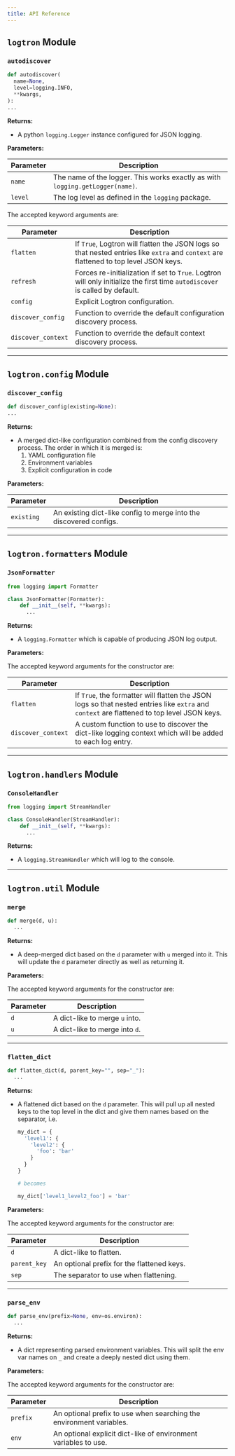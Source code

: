 ```yaml
---
title: API Reference
---
```


## `logtron` Module

### `autodiscover`

```python
def autodiscover(
  name=None,
  level=logging.INFO,
  **kwargs,
):
...
```

**Returns:**

- A python `logging.Logger` instance configured for JSON logging.

**Parameters:**

| Parameter | Description                                                                   |
| --------- | ----------------------------------------------------------------------------- |
| `name`    | The name of the logger. This works exactly as with `logging.getLogger(name)`. |
| `level`   | The log level as defined in the `logging` package.                            |

The accepted keyword arguments are:

| Parameter          | Description                                                                                                                           |
| ------------------ | ------------------------------------------------------------------------------------------------------------------------------------- |
| `flatten`          | If `True`, Logtron will flatten the JSON logs so that nested entries like `extra` and `context` are flattened to top level JSON keys. |
| `refresh`          | Forces re-initialization if set to `True`. Logtron will only initialize the first time `autodiscover` is called by default.           |
| `config`           | Explicit Logtron configuration.                                                                                                       |
| `discover_config`  | Function to override the default configuration discovery process.                                                                     |
| `discover_context` | Function to override the default context discovery process.                                                                           |

---

## `logtron.config` Module

### `discover_config`

```python
def discover_config(existing=None):
...
```

**Returns:**

- A merged dict-like configuration combined from the config discovery process. The order in which it is merged is:
  1. YAML configuration file
  2. Environment variables
  3. Explicit configuration in code

**Parameters:**

| Parameter  | Description                                                        |
| ---------- | ------------------------------------------------------------------ |
| `existing` | An existing dict-like config to merge into the discovered configs. |

---

## `logtron.formatters` Module

### `JsonFormatter`

```python
from logging import Formatter

class JsonFormatter(Formatter):
    def __init__(self, **kwargs):
      ...
```

**Returns:**

- A `logging.Formatter` which is capable of producing JSON log output.

**Parameters:**

The accepted keyword arguments for the constructor are:

| Parameter          | Description                                                                                                                                 |
| ------------------ | ------------------------------------------------------------------------------------------------------------------------------------------- |
| `flatten`          | If `True`, the formatter will flatten the JSON logs so that nested entries like `extra` and `context` are flattened to top level JSON keys. |
| `discover_context` | A custom function to use to discover the dict-like logging context which will be added to each log entry.                                   |

---

## `logtron.handlers` Module

### `ConsoleHandler`

```python
from logging import StreamHandler

class ConsoleHandler(StreamHandler):
    def __init__(self, **kwargs):
      ...
```

**Returns:**

- A `logging.StreamHandler` which will log to the console.

---

## `logtron.util` Module

### `merge`

```python
def merge(d, u):
  ...
```

**Returns:**

- A deep-merged dict based on the `d` parameter with `u` merged into it. This will update the `d` parameter directly as well as returning it.

**Parameters:**

The accepted keyword arguments for the constructor are:

| Parameter | Description                    |
| --------- | ------------------------------ |
| `d`       | A dict-like to merge `u` into. |
| `u`       | A dict-like to merge into `d`. |

---

### `flatten_dict`

```python
def flatten_dict(d, parent_key="", sep="_"):
  ...
```

**Returns:**

- A flattened dict based on the `d` parameter. This will pull up all nested keys to the top level in the dict and give them names based on the separator, i.e.

  ```python
  my_dict = {
    'level1': {
      'level2': {
        'foo': 'bar'
      }
    }
  }

  # becomes

  my_dict['level1_level2_foo'] = 'bar'
  ```

**Parameters:**

The accepted keyword arguments for the constructor are:

| Parameter    | Description                                |
| ------------ | ------------------------------------------ |
| `d`          | A dict-like to flatten.                    |
| `parent_key` | An optional prefix for the flattened keys. |
| `sep`        | The separator to use when flattening.      |

---

### `parse_env`

```python
def parse_env(prefix=None, env=os.environ):
  ...
```

**Returns:**

- A dict representing parsed environment variables. This will split the env var names on `_` and create a deeply nested dict using them.

**Parameters:**

The accepted keyword arguments for the constructor are:

| Parameter | Description                                                         |
| --------- | ------------------------------------------------------------------- |
| `prefix`  | An optional prefix to use when searching the environment variables. |
| `env`     | An optional explicit dict-like of environment variables to use.     |
